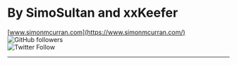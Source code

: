 # By SimoSultan and xxKeefer

[www.simonmcurran.com](https://www.simonmcurran.com/)  
![GitHub followers](https://img.shields.io/github/followers/SimoSultan?style=social)  
![Twitter Follow](https://img.shields.io/twitter/follow/simo_sultan?style=social)

----